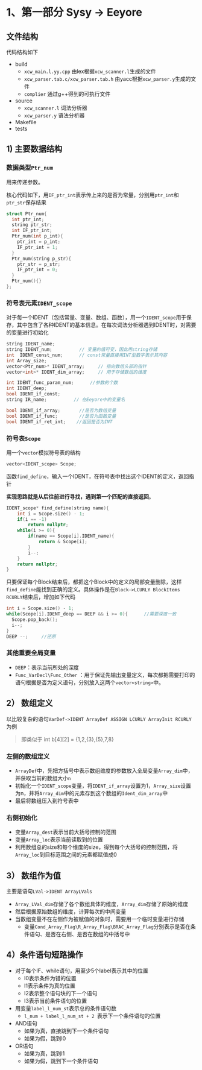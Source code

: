 # 1、第一部分 Sysy -> Eeyore


## 文件结构

代码结构如下

+ build
	+ `xcw_main.l.yy.cpp`    由lex根据`xcw_scanner.l`生成的文件
	+ `xcw_parser.tab.c/xcw_parser.tab.h`  由yacc根据`xcw_parser.y`生成的文件
	+ `complier`    通过g++得到的可执行文件
+ source
	+ `xcw_scanner.l`     词法分析器 
	+ `xcw_parser.y`      语法分析器  
+ Makefile
+ tests 

## 1) 主要数据结构

### 数据类型`Ptr_num`

用来传递参数。

核心代码如下，用`IF_ptr_int`表示传上来的是否为常量，分别用`ptr_int`和`ptr_str`保存结果

```c
struct Ptr_num{
  int ptr_int;
  string ptr_str;
  int IF_ptr_int;
  Ptr_num(int p_int){
    ptr_int = p_int;
    IF_ptr_int = 1; 
  }
  Ptr_num(string p_str){
    ptr_str = p_str;
    IF_ptr_int = 0; 
  }
  Ptr_num(){}
};
```

### 符号表元素`IDENT_scope`

对于每一个IDENT（包括常量、变量、数组、函数），用一个`IDENT_scope`用于保存，其中包含了各种IDENT的基本信息。在每次词法分析器遇到IDENT时，对需要的变量进行初始化

```c
string IDENT_name;
string IDENT_num;          // 变量的值可变，因此用string存储
int  IDENT_const_num;      // const常量直接用INT型数字表示其内容
int Array_size;
vector<Ptr_num>* IDENT_array;     // 指向数组头部的指针
vector<int>* IDENT_dim_array;     // 用于存储数组的维度

int IDENT_func_param_num;      //参数的个数
int IDENT_deep;
bool IDENT_if_const;
string IR_name;          // 在Eeyore中的变量名

bool IDENT_if_array;       //是否为数组变量
bool IDENT_if_func;        //是否为函数变量
bool IDENT_if_ret_int;    //返回是否为INT
```

### 符号表`Scope`

用一个`vector`模拟符号表的结构

```c
vector<IDENT_scope> Scope;
```

函数`find_define`，输入一个IDENT，在符号表中找出这个IDENT的定义，返回指针

**实现思路就是从后往前进行寻找，遇到第一个匹配的直接返回**。

```c
IDENT_scope* find_define(string name){
    int i = Scope.size() - 1;
    if(i == -1)
        return nullptr;
    while(i >= 0){
        if(name == Scope[i].IDENT_name){
            return & Scope[i];
        }
        i--;
    }
    return nullptr;
}
```

只要保证每个Block结束后，都把这个Block中的定义的局部变量删除，这样`find_define`能找到正确的定义。具体操作是在`Block->LCURLY BlockItems RCURLY`结束后，增加如下代码

```c
int i = Scope.size() - 1;
while(Scope[i].IDENT_deep == DEEP && i >= 0){      //需要深度一致
  Scope.pop_back();
  i--;
}
DEEP --;     //还原
```

### 其他重要全局变量

+ `DEEP`：表示当前所处的深度
+ `Func_VarDecl\Func_Other` ：用于保证先输出变量定义，每次都把需要打印的语句根据是否为定义语句，分别放入这两个`vector<string>`中。

## 2） 数组定义

以比较复杂的语句`VarDef->IDENT ArrayDef ASSIGN LCURLY ArrayInit RCURLY`为例

> 即类似于 int b[4\]\[2] = {1,2,{3},{5},7,8}

### 左侧的数组定义

+ `ArrayDef`中，先把方括号中表示数组维度的参数放入全局变量`Array_dim`中，并获取当前的数组大小`n`
+ 初始化一个`IDENT_scope`变量，将`IDENT_if_array`设置为1，`Array_size`设置为n，并将`Array_dim`中的元素存到这个数组的`Ident_dim_array`中
+ 最后将数组压入到符号表中

### 右侧初始化

+ 变量`Array_dest`表示当前大括号控制的范围
+ 变量`Array_loc`表示当前读取到的位置
+ 利用数组总的size和每个维度的size，得到每个大括号的控制范围，将`Array_loc`到目标范围之间的元素都赋值成0

## 3） 数组作为值

主要是语句`LVal->IDENT ArrayLVals`

+ `Array_LVal_dim`存储了各个数组具体的维度，`Array_dim`存储了原始的维度
+ 然后根据原始数组的维度，计算每次的中间变量
+ 当数组变量不在左侧作为被赋值的对象时，需要用一个临时变量进行存储
	+ 变量`Cond_Array_Flag\R_Array_Flag\BRAC_Array_Flag`分别表示是否在条件语句、是否在右侧、是否在数组的中括号中

## 4）条件语句短路操作

+ 对于每个IF、while语句，用至少5个label表示其中的位置
	+ l0表示条件为错的位置
	+ l1表示条件为真的位置
	+ l2表示整个语句块的下一个语句
	+ l3表示当前条件语句的位置
+ 用变量`label_l_num_st`表示总的条件语句数
	+ `l_num + label_l_num_st + 2 `表示下一个条件语句的位置
+ AND语句
	+ 如果为真，直接跳到下一个条件语句
	+ 如果为假，跳到l0
+ OR语句
	+ 如果为真，跳到l1
	+ 如果为假，跳到下一个条件语句